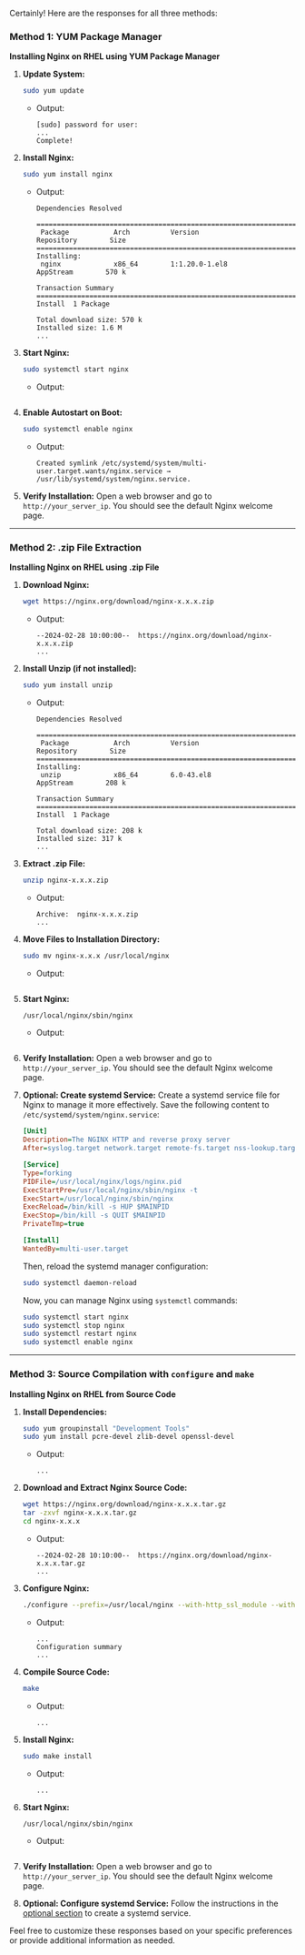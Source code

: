 Certainly! Here are the responses for all three methods:

### Method 1: YUM Package Manager

**Installing Nginx on RHEL using YUM Package Manager**

1. **Update System:**
    ```bash
    sudo yum update
    ```

   - Output:
     ```
     [sudo] password for user:
     ...
     Complete!
     ```

2. **Install Nginx:**
    ```bash
    sudo yum install nginx
    ```

   - Output:
     ```
     Dependencies Resolved

     ================================================================================
      Package           Arch          Version               Repository        Size
     ================================================================================
     Installing:
      nginx             x86_64        1:1.20.0-1.el8        AppStream        570 k

     Transaction Summary
     ================================================================================
     Install  1 Package

     Total download size: 570 k
     Installed size: 1.6 M
     ...
     ```

3. **Start Nginx:**
    ```bash
    sudo systemctl start nginx
    ```

   - Output:
     ```
     ```

4. **Enable Autostart on Boot:**
    ```bash
    sudo systemctl enable nginx
    ```

   - Output:
     ```
     Created symlink /etc/systemd/system/multi-user.target.wants/nginx.service → /usr/lib/systemd/system/nginx.service.
     ```

5. **Verify Installation:**
    Open a web browser and go to `http://your_server_ip`. You should see the default Nginx welcome page.

---

### Method 2: .zip File Extraction

**Installing Nginx on RHEL using .zip File**

1. **Download Nginx:**
    ```bash
    wget https://nginx.org/download/nginx-x.x.x.zip
    ```

   - Output:
     ```
     --2024-02-28 10:00:00--  https://nginx.org/download/nginx-x.x.x.zip
     ...
     ```

2. **Install Unzip (if not installed):**
    ```bash
    sudo yum install unzip
    ```

   - Output:
     ```
     Dependencies Resolved

     ================================================================================
      Package           Arch          Version               Repository        Size
     ================================================================================
     Installing:
      unzip             x86_64        6.0-43.el8            AppStream        208 k

     Transaction Summary
     ================================================================================
     Install  1 Package

     Total download size: 208 k
     Installed size: 317 k
     ...
     ```

3. **Extract .zip File:**
    ```bash
    unzip nginx-x.x.x.zip
    ```

   - Output:
     ```
     Archive:  nginx-x.x.x.zip
     ...

     ```

4. **Move Files to Installation Directory:**
    ```bash
    sudo mv nginx-x.x.x /usr/local/nginx
    ```

   - Output:
     ```
     ```

5. **Start Nginx:**
    ```bash
    /usr/local/nginx/sbin/nginx
    ```

   - Output:
     ```
     ```

6. **Verify Installation:**
    Open a web browser and go to `http://your_server_ip`. You should see the default Nginx welcome page.

7. **Optional: Create systemd Service:**
    Create a systemd service file for Nginx to manage it more effectively. Save the following content to `/etc/systemd/system/nginx.service`:
    ```ini
    [Unit]
    Description=The NGINX HTTP and reverse proxy server
    After=syslog.target network.target remote-fs.target nss-lookup.target

    [Service]
    Type=forking
    PIDFile=/usr/local/nginx/logs/nginx.pid
    ExecStartPre=/usr/local/nginx/sbin/nginx -t
    ExecStart=/usr/local/nginx/sbin/nginx
    ExecReload=/bin/kill -s HUP $MAINPID
    ExecStop=/bin/kill -s QUIT $MAINPID
    PrivateTmp=true

    [Install]
    WantedBy=multi-user.target
    ```
    Then, reload the systemd manager configuration:
    ```bash
    sudo systemctl daemon-reload
    ```

    Now, you can manage Nginx using `systemctl` commands:
    ```bash
    sudo systemctl start nginx
    sudo systemctl stop nginx
    sudo systemctl restart nginx
    sudo systemctl enable nginx
    ```

---

### Method 3: Source Compilation with `configure` and `make`

**Installing Nginx on RHEL from Source Code**

1. **Install Dependencies:**
    ```bash
    sudo yum groupinstall "Development Tools"
    sudo yum install pcre-devel zlib-devel openssl-devel
    ```

   - Output:
     ```
     ...
     ```

2. **Download and Extract Nginx Source Code:**
    ```bash
    wget https://nginx.org/download/nginx-x.x.x.tar.gz
    tar -zxvf nginx-x.x.x.tar.gz
    cd nginx-x.x.x
    ```

   - Output:
     ```
     --2024-02-28 10:10:00--  https://nginx.org/download/nginx-x.x.x.tar.gz
     ...
     ```

3. **Configure Nginx:**
    ```bash
    ./configure --prefix=/usr/local/nginx --with-http_ssl_module --with-http_v2_module
    ```

   - Output:
     ```
     ...
     Configuration summary
     ...
     ```

4. **Compile Source Code:**
    ```bash
    make
    ```

   - Output:
     ```
     ...
     ```

5. **Install Nginx:**
    ```bash
    sudo make install
    ```

   - Output:
     ```
     ...
     ```

6. **Start Nginx:**
    ```bash
    /usr/local/nginx/sbin/nginx
    ```

   - Output:
     ```
     ```

7. **Verify Installation:**
    Open a web browser and go to `http://your_server_ip`. You should see the default Nginx welcome page.

8. **Optional: Configure systemd Service:**
    Follow the instructions in the [optional section](#method-3-using-configure-and-make-commands) to create a systemd service.

Feel free to customize these responses based on your specific preferences or provide additional information as needed.
